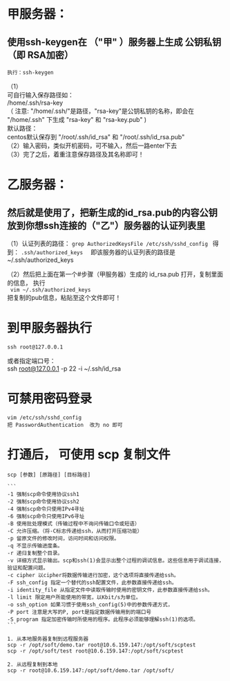 # 甲服务器：
## 使用ssh-keygen在 （"甲" ）服务器上生成 公钥私钥（即 RSA加密）
	执行：ssh-keygen 
（1）<br/>
可自行输入保存路径如：<br/>
	  /home/.ssh/rsa-key <br/>
	（ 注意: "/home/.ssh/"是路径，"rsa-key"是公钥私钥的名称，即会在 "/home/.ssh" 下生成 "rsa-key" 和 "rsa-key.pub" )<br/>
默认路径：<br/>
	centos默认保存到 "/root/.ssh/id_rsa" 和 "/root/.ssh/id_rsa.pub"
<br/>
（2）输入密码，类似开机密码，可不输入，然后一路enter下去
<br/>
（3）完了之后，着重注意保存路径及其名称即可！

# 乙服务器：
## 然后就是使用了，把新生成的id_rsa.pub的内容公钥放到你想ssh连接的（"乙"）服务器的认证列表里
（1）认证列表的路径：
		```
		grep AuthorizedKeysFile /etc/ssh/sshd_config 
		```
	得到：
		```
		.ssh/authorized_keys  
		```
	即该服务器的认证列表的路径是  ~/.ssh/authorized_keys

（2）然后把上面在第一个#步骤（甲服务器）生成的 id_rsa.pub 打开，复制里面的信息，
	执行 <br/>
		``` 
		vim ~/.ssh/authorized_keys
		```<br/>
	把复制的pub信息，粘贴至这个文件即可！

# 到甲服务器执行
	ssh root@127.0.0.1
  或者指定端口号：<br/>
	ssh root@127.0.0.1 -p 22 -i ~/.ssh/id_rsa

	
# 可禁用密码登录
	vim /etc/ssh/sshd_config
	把 PasswordAuthentication  改为 no 即可
	

# 打通后， 可使用 scp 复制文件
	scp [参数] [原路径] [目标路径]
	
	```
	-1 强制scp命令使用协议ssh1
	-2 强制scp命令使用协议ssh2
	-4 强制scp命令只使用IPv4寻址
	-6 强制scp命令只使用IPv6寻址
	-B 使用批处理模式（传输过程中不询问传输口令或短语）
	-C 允许压缩。（将-C标志传递给ssh，从而打开压缩功能）
	-p 留原文件的修改时间，访问时间和访问权限。
	-q 不显示传输进度条。
	-r 递归复制整个目录。
	-v 详细方式显示输出。scp和ssh(1)会显示出整个过程的调试信息。这些信息用于调试连接，验证和配置问题。
	-c cipher 以cipher将数据传输进行加密，这个选项将直接传递给ssh。
	-F ssh_config 指定一个替代的ssh配置文件，此参数直接传递给ssh。
	-i identity_file 从指定文件中读取传输时使用的密钥文件，此参数直接传递给ssh。
	-l limit 限定用户所能使用的带宽，以Kbit/s为单位。
	-o ssh_option 如果习惯于使用ssh_config(5)中的参数传递方式，
	-P port 注意是大写的P, port是指定数据传输用到的端口号
	-S program 指定加密传输时所使用的程序。此程序必须能够理解ssh(1)的选项。
	```
	
	1. 从本地服务器复制到远程服务器
	scp -r /opt/soft/demo.tar root@10.6.159.147:/opt/soft/scptest
	scp -r /opt/soft/test root@10.6.159.147:/opt/soft/scptest

	2. 从远程复制到本地
	scp -r root@10.6.159.147:/opt/soft/demo.tar /opt/soft/


